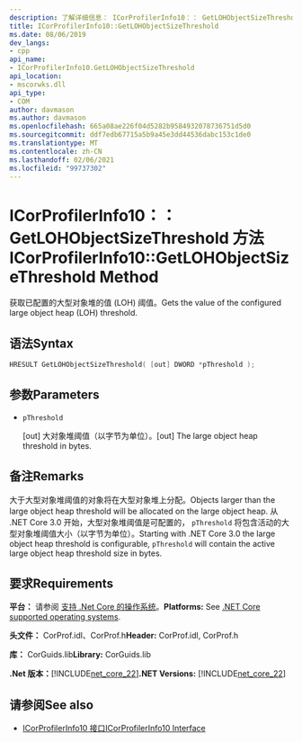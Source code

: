 ```yaml
---
description: 了解详细信息： ICorProfilerInfo10：： GetLOHObjectSizeThreshold 方法
title: ICorProfilerInfo10::GetLOHObjectSizeThreshold
ms.date: 08/06/2019
dev_langs:
- cpp
api_name:
- ICorProfilerInfo10.GetLOHObjectSizeThreshold
api_location:
- mscorwks.dll
api_type:
- COM
author: davmason
ms.author: davmason
ms.openlocfilehash: 665a08ae226f04d5282b9584932078736751d5d0
ms.sourcegitcommit: ddf7edb67715a5b9a45e3dd44536dabc153c1de0
ms.translationtype: MT
ms.contentlocale: zh-CN
ms.lasthandoff: 02/06/2021
ms.locfileid: "99737302"
---
```

# <a name="icorprofilerinfo10getlohobjectsizethreshold-method"></a><span data-ttu-id="a0764-103">ICorProfilerInfo10：： GetLOHObjectSizeThreshold 方法</span><span class="sxs-lookup"><span data-stu-id="a0764-103">ICorProfilerInfo10::GetLOHObjectSizeThreshold Method</span></span>

<span data-ttu-id="a0764-104">获取已配置的大型对象堆的值 (LOH) 阈值。</span><span class="sxs-lookup"><span data-stu-id="a0764-104">Gets the value of the configured large object heap (LOH) threshold.</span></span>

## <a name="syntax"></a><span data-ttu-id="a0764-105">语法</span><span class="sxs-lookup"><span data-stu-id="a0764-105">Syntax</span></span>

```cpp
HRESULT GetLOHObjectSizeThreshold( [out] DWORD *pThreshold );
```

## <a name="parameters"></a><span data-ttu-id="a0764-106">参数</span><span class="sxs-lookup"><span data-stu-id="a0764-106">Parameters</span></span>

- `pThreshold`

  <span data-ttu-id="a0764-107">\[out] 大对象堆阈值（以字节为单位）。</span><span class="sxs-lookup"><span data-stu-id="a0764-107">\[out] The large object heap threshold in bytes.</span></span>

## <a name="remarks"></a><span data-ttu-id="a0764-108">备注</span><span class="sxs-lookup"><span data-stu-id="a0764-108">Remarks</span></span>

<span data-ttu-id="a0764-109">大于大型对象堆阈值的对象将在大型对象堆上分配。</span><span class="sxs-lookup"><span data-stu-id="a0764-109">Objects larger than the large object heap threshold will be allocated on the large object heap.</span></span> <span data-ttu-id="a0764-110">从 .NET Core 3.0 开始，大型对象堆阈值是可配置的， `pThreshold` 将包含活动的大型对象堆阈值大小（以字节为单位）。</span><span class="sxs-lookup"><span data-stu-id="a0764-110">Starting with .NET Core 3.0 the large object heap threshold is configurable, `pThreshold` will contain the active large object heap threshold size in bytes.</span></span>

## <a name="requirements"></a><span data-ttu-id="a0764-111">要求</span><span class="sxs-lookup"><span data-stu-id="a0764-111">Requirements</span></span>

<span data-ttu-id="a0764-112">**平台：** 请参阅 [支持 .Net Core 的操作系统](../../../core/install/windows.md?pivots=os-windows)。</span><span class="sxs-lookup"><span data-stu-id="a0764-112">**Platforms:** See [.NET Core supported operating systems](../../../core/install/windows.md?pivots=os-windows).</span></span>

<span data-ttu-id="a0764-113">**头文件：** CorProf.idl、CorProf.h</span><span class="sxs-lookup"><span data-stu-id="a0764-113">**Header:** CorProf.idl, CorProf.h</span></span>

<span data-ttu-id="a0764-114">**库：** CorGuids.lib</span><span class="sxs-lookup"><span data-stu-id="a0764-114">**Library:** CorGuids.lib</span></span>

<span data-ttu-id="a0764-115">**.Net 版本：**[!INCLUDE[net_core_22](../../../../includes/net-core-30-md.md)]</span><span class="sxs-lookup"><span data-stu-id="a0764-115">**.NET Versions:** [!INCLUDE[net_core_22](../../../../includes/net-core-30-md.md)]</span></span>

## <a name="see-also"></a><span data-ttu-id="a0764-116">请参阅</span><span class="sxs-lookup"><span data-stu-id="a0764-116">See also</span></span>

- [<span data-ttu-id="a0764-117">ICorProfilerInfo10 接口</span><span class="sxs-lookup"><span data-stu-id="a0764-117">ICorProfilerInfo10 Interface</span></span>](icorprofilerinfo10-interface.md)

